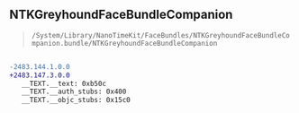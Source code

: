 ## NTKGreyhoundFaceBundleCompanion

> `/System/Library/NanoTimeKit/FaceBundles/NTKGreyhoundFaceBundleCompanion.bundle/NTKGreyhoundFaceBundleCompanion`

```diff

-2483.144.1.0.0
+2483.147.3.0.0
   __TEXT.__text: 0xb50c
   __TEXT.__auth_stubs: 0x400
   __TEXT.__objc_stubs: 0x15c0

```
